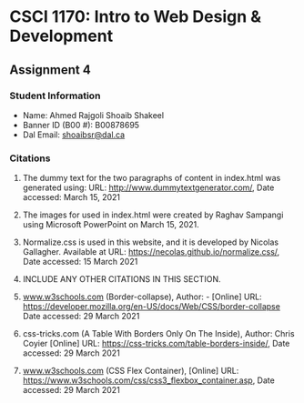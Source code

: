 # CSCI 1170: Intro to Web Design & Development

## Assignment 4

### Student Information
* Name: Ahmed Rajgoli Shoaib Shakeel
* Banner ID (B00 #): B00878695
* Dal Email: shoaibsr@dal.ca

### Citations
1. The dummy text for the two paragraphs of content in index.html was generated using: URL: http://www.dummytextgenerator.com/, Date accessed: March 15, 2021
2. The images for used in index.html were created by Raghav Sampangi using Microsoft PowerPoint on March 15, 2021.
3. Normalize.css is used in this website, and it is developed by Nicolas Gallagher. Available at URL: https://necolas.github.io/normalize.css/, Date accessed: 15 March 2021
4. INCLUDE ANY OTHER CITATIONS IN THIS SECTION.

5. www.w3schools.com (Border-collapse), Author: -
[Online] URL: https://developer.mozilla.org/en-US/docs/Web/CSS/border-collapse
Date accessed: 29 March 2021

6. css-tricks.com (A Table With Borders Only On The Inside), 
Author: Chris Coyier
[Online] URL: https://css-tricks.com/table-borders-inside/, 
Date accessed: 29 March 2021

7. www.w3schools.com (CSS Flex Container), 
[Online] URL: https://www.w3schools.com/css/css3_flexbox_container.asp, 
Date accessed: 29 March 2021 